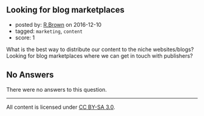 ## Looking for blog marketplaces

- posted by: [R.Brown](https://stackexchange.com/users/6798315/r-brown) on 2016-12-10
- tagged: `marketing`, `content`
- score: 1

What is the best way to distribute our content to the niche websites/blogs?
Looking for blog marketplaces where we can get in touch with publishers?

## No Answers

There were no answers to this question.


---

All content is licensed under [CC BY-SA 3.0](https://creativecommons.org/licenses/by-sa/3.0/).
